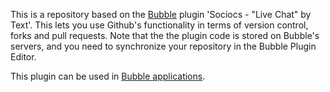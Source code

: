This is a repository based on the [Bubble](https://bubble.io) plugin 'Sociocs - "Live Chat" by Text'. This lets you use Github's functionality in terms of version control, forks and pull requests. Note that the the plugin code is stored on Bubble's servers, and you need to synchronize your repository in the Bubble Plugin Editor. 

 This plugin can be used in [Bubble applications](https://bubble.io).